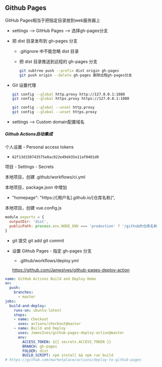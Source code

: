 ## Github Pages

GitHub Pages相当于把指定目录放到web服务器上

- settings --> GitHub Pages --> 选择gh-pages分支

- 把 dist 目录发布到 gh-pages 分支

  - .gitignore 中不能忽略 dist 目录

  - 把 dist 目录推送到远程的 gh-pages 分支

    ```bash
    git subtree push --prefix dist origin gh-pages
    git push origin --delete gh-pages 删除远程gh-pages分支
    ```

- Git 设置代理

  ```bash
  git config --global http.proxy http://127.0.0.1:1080
  git config --global https.proxy https://127.0.0.1:1080
  
  git config --global --unset http.proxy
  git config --global --unset https.proxy
  ```

- settings --> Custom domain配置域名

##### Github Actions自动集成

个人设置 - Personal access tokens

- ```
  62f13d150743575e8ac922e49d435e11af0401d0
  ```

项目 - Settings - Secrets

本地项目，创建 .github/workflows/ci.yml

本地项目，package.json 中增加

- "homepage": "https://[用户名].github.io/[仓库名称]",

本地项目，创建 vue.config.js

```js
module.exports = {
  outputDir: 'dist',
  publicPath: process.env.NODE_ENV === 'production' ? '/github的仓库名称/' : '/'
}
```

- git 提交 git add   git commit

- 设置 Github Pages  - 指定 gh-pages 分支

  - .github/workflows/deploy.yml

  https://github.com/JamesIves/github-pages-deploy-action

```yaml
name: GitHub Actions Build and Deploy Demo
on:
  push:
    branches:
      - master
jobs:
  build-and-deploy:
    runs-on: ubuntu-latest
    steps:
    - name: Checkout
      uses: actions/checkout@master
    - name: Build and Deploy
      uses: JamesIves/github-pages-deploy-action@master
      env:
        ACCESS_TOKEN: ${{ secrets.ACCESS_TOKEN }}
        BRANCH: gh-pages
        FOLDER: dist
        BUILD_SCRIPT: npm install && npm run build
# https://github.com/marketplace/actions/deploy-to-github-pages
```

## 